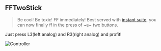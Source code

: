 ## FFTwoStick

> Be cool! Be toxic! FF immediately!
Best served with [instant suite](https://bakkesplugins.com/plugins/view/14), you can now finally ff in the press of ~a~ two buttons.

Just press L3(left analog) and R3(right analog) and profit!

![Controller](https://images.squarespace-cdn.com/content/v1/55760816e4b088027cd216c5/1603406539992-BX5BSEUDKO6KXUSNZGR4/PS4-Controller-diagram.jpg)